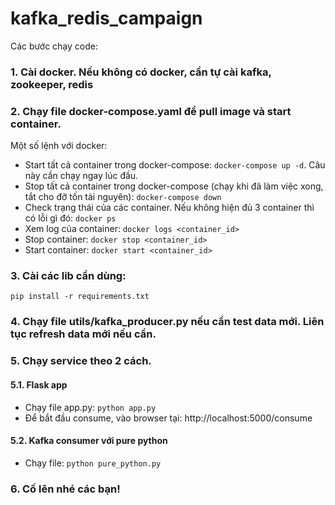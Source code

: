 # kafka_redis_campaign
Các bước chạy code:
### 1. Cài docker. Nếu không có docker, cần tự cài kafka, zookeeper, redis
### 2. Chạy file docker-compose.yaml để pull image và start container.
Một số lệnh với docker:
- Start tất cả container trong docker-compose: ```docker-compose up -d```. Câu này cần chạy ngay lúc đầu.
- Stop tất cả container trong docker-compose (chạy khi đã làm việc xong, tắt cho đỡ tốn tài nguyên): ```docker-compose down```
- Check trạng thái của các container. Nếu không hiện đủ 3 container thì có lỗi gì đó: ```docker ps```
- Xem log của container: ```docker logs <container_id>```
- Stop container: ```docker stop <container_id>```
- Start container: ```docker start <container_id>```
### 3. Cài các lib cần dùng:
```pip install -r requirements.txt```
### 4. Chạy file utils/kafka_producer.py nếu cần test data mới. Liên tục refresh data mới nếu cần.
### 5. Chạy service theo 2 cách.
#### 5.1. Flask app
- Chạy file app.py: ```python app.py```
- Để bắt đầu consume, vào browser tại: http://localhost:5000/consume

#### 5.2. Kafka consumer với pure python
- Chạy file: ```python pure_python.py```

### 6. **Cố lên nhé các bạn!**